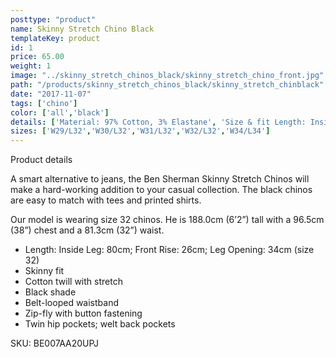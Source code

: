 ```yaml
---
posttype: "product"
name: Skinny Stretch Chino Black
templateKey: product
id: 1
price: 65.00
weight: 1
image: "../skinny_stretch_chinos_black/skinny_stretch_chino_front.jpg"
path: "/products/skinny_stretch_chinos_black/skinny_stretch_chinblack"
date: "2017-11-07"
tags: ['chino']
color: ['all','black']
details: ['Material: 97% Cotton, 3% Elastane', 'Size & fit Length: Inside Leg: 80cm Front Rise: 26cm Leg Opening: 34cm (size 32)','Care Cold hand or machine wash.']
sizes: ['W29/L32','W30/L32','W31/L32','W32/L32','W34/L34']
---
```


<!-- ![alt text](/products/black_100_polo/black_100_polo.jpg) -->




Product details

A smart alternative to jeans, the Ben Sherman Skinny Stretch Chinos will make a hard-working addition to your casual collection. The black chinos are easy to match with tees and printed shirts.

Our model is wearing size 32 chinos. He is 188.0cm (6’2”) tall with a 96.5cm (38”) chest and a 81.3cm (32”) waist.

- Length: Inside Leg: 80cm; Front Rise: 26cm; Leg Opening: 34cm (size 32)
- Skinny fit
- Cotton twill with stretch
- Black shade
- Belt-looped waistband
- Zip-fly with button fastening
- Twin hip pockets; welt back pockets

SKU: BE007AA20UPJ



